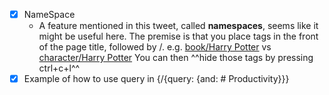 - [x] NameSpace
    - A feature mentioned in this tweet, called **namespaces**, seems like it might be useful here. The premise is that you place tags in the front of the page title, followed by /. e.g. [book/Harry Potter]() vs [character/Harry Potter]() You can then ^^hide those tags by pressing ctrl+c+l^^
- [x] Example of how to use query in {/{query: {and: # Productivity}}}
